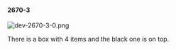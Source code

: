 #### 2670-3
![dev-2670-3-0.png](https://github.com/lil-lab/nlvr/raw/master/nlvr/dev/images/2/dev-2670-3-0.png "dev-2670-3-0.png")

There is a box with 4 items and the black one is on top.